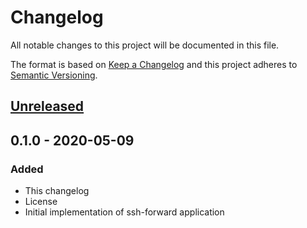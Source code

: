 # Changelog
All notable changes to this project will be documented in this file.

The format is based on [Keep a Changelog](http://keepachangelog.com/en/1.0.0/)
and this project adheres to [Semantic Versioning](http://semver.org/spec/v2.0.0.html).

## [Unreleased]

## 0.1.0 - 2020-05-09
### Added
- This changelog
- License
- Initial implementation of ssh-forward application

[Unreleased]: https://gitlab.com/personal-assistant-bot/infrastructure/ssh-forward/compare/v0.1.0...master
